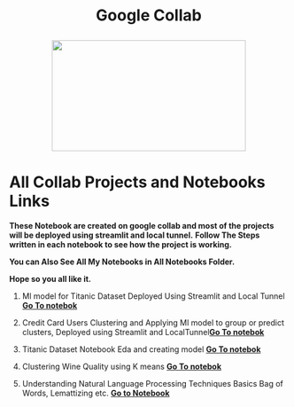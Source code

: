 <h1 align = 'center'> Google Collab 
<p align = 'center'>
<img  width = '350px' height = '200px' src = 'https://upload.wikimedia.org/wikipedia/commons/thumb/d/d0/Google_Colaboratory_SVG_Logo.svg/1200px-Google_Colaboratory_SVG_Logo.svg.png' /></p>
 <h1>All Collab Projects and Notebooks Links</h1></h1>

**These Notebook are created on google collab and most of the projects will be deployed using streamlit and local tunnel.**
**Follow The Steps written in each notebook to see how the project is working.**

**You can Also See All My Notebooks in All Notebooks Folder.**

**Hope so you all like it.**

1. Ml model for Titanic Dataset Deployed Using Streamlit and Local Tunnel <a href = 'https://colab.research.google.com/drive/1ST_AzpM-qt4JxaqkIASeIT-w4WM_Dp8o'>**Go To notebok**</a> 
2. Credit Card Users Clustering and Applying Ml model to group or predict clusters, Deployed using Streamlit and LocalTunnel<a href = 'https://colab.research.google.com/drive/1_MgBbfDkbm1G__xpLaamLqF6Xtch4XNQ?usp=sharing'>**Go To notebok**</a> 
3. Titanic Dataset Notebook Eda and creating model <a href = 'https://colab.research.google.com/drive/1_0MWrKlJGzkh3fMEcBy2O_jMRs6p8amB?usp=sharing'>**Go To notebok**</a> 
4. Clustering Wine Quality using K means <a href = 'https://colab.research.google.com/drive/1TQ5c2r0zZjGtXzfUVdtdH969li4S2RdS'>**Go To notebok**</a> 

5. Understanding Natural Language Processing Techniques Basics Bag of Words, Lemattizing etc. <a href = 'https://colab.research.google.com/drive/1_fTnzzu5UWpfyINhnS54ED6Kx8SPeIUP?usp=sharing'>**Go to Notebook**</a>
